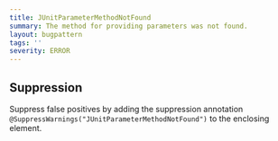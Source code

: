 ```yaml
---
title: JUnitParameterMethodNotFound
summary: The method for providing parameters was not found.
layout: bugpattern
tags: ''
severity: ERROR
---
```


<!--
*** AUTO-GENERATED, DO NOT MODIFY ***
To make changes, edit the @BugPattern annotation or the explanation in docs/bugpattern.
-->



## Suppression
Suppress false positives by adding the suppression annotation `@SuppressWarnings("JUnitParameterMethodNotFound")` to the enclosing element.
